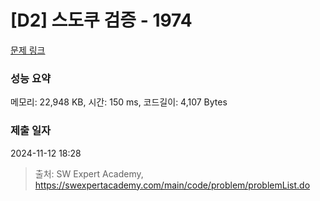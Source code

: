 # [D2] 스도쿠 검증 - 1974 

[문제 링크](https://swexpertacademy.com/main/code/problem/problemDetail.do?contestProbId=AV5Psz16AYEDFAUq) 

### 성능 요약

메모리: 22,948 KB, 시간: 150 ms, 코드길이: 4,107 Bytes

### 제출 일자

2024-11-12 18:28



> 출처: SW Expert Academy, https://swexpertacademy.com/main/code/problem/problemList.do